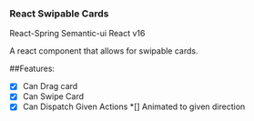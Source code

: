 ### React Swipable Cards

React-Spring
Semantic-ui
React v16

A react component that allows for swipable cards.

##Features:

*[x] Can Drag card
*[x] Can Swipe Card
*[x] Can Dispatch Given Actions
*[] Animated to given direction
